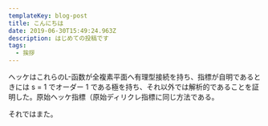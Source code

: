 ```yaml
---
templateKey: blog-post
title: こんにちは
date: 2019-06-30T15:49:24.963Z
description: はじめての投稿です
tags:
  - 挨拶
---
```

ヘッケはこれらのL-函数が全複素平面へ有理型接続を持ち、指標が自明であるときには s = 1 でオーダー 1 である極を持ち、それ以外では解析的であることを証明した。原始ヘッケ指標（原始ディリクレ指標に同じ方法である。

それではまた。
